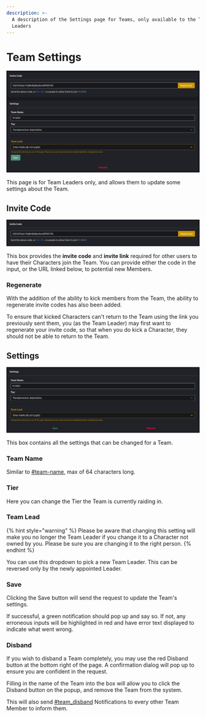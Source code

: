 ```yaml
---
description: >-
  A description of the Settings page for Teams, only available to the Team
  Leaders
---
```


# Team Settings

![](<../.gitbook/assets/image (15).png>)

This page is for Team Leaders only, and allows them to update some settings about the Team.

## Invite Code

![](<../.gitbook/assets/image (23).png>)

This box provides the **invite code** and **invite link** required for other users to have their Characters join the Team. You can provide either the code in the input, or the URL linked below, to potential new Members.

### Regenerate

With the addition of the ability to kick members from the Team, the ability to regenerate invite codes has also been added.&#x20;

To ensure that kicked Characters can't return to the Team using the link you previously sent them, you (as the Team Leader) may first want to regenerate your invite code, so that when you do kick a Character, they should not be able to return to the Team.

## Settings

![](<../.gitbook/assets/image (27) (1).png>)

This box contains all the settings that can be changed for a Team.

### Team Name

Similar to [#team-name](create-a-team.md#team-name "mention"), max of 64 characters long.

### Tier

Here you can change the Tier the Team is currently raiding in.

### Team Lead

{% hint style="warning" %}
Please be aware that changing this setting will make you no longer the Team Leader if you change it to a Character not owned by you. Please be sure you are changing it to the right person.
{% endhint %}

You can use this dropdown to pick a new Team Leader. This can be reversed only by the newly appointed Leader.

### Save

Clicking the Save button will send the request to update the Team's settings.&#x20;

If successful, a green notification should pop up and say so. If not, any erroneous inputs will be highlighted in red and have error text displayed to indicate what went wrong.

### Disband

If you wish to disband a Team completely, you may use the red Disband button at the bottom right of the page. A confirmation dialog will pop up to ensure you are confident in the request.

Filling in the name of the Team into the box will allow you to click the Disband button on the popup, and remove the Team from the system.&#x20;

This will also send [#team\_disband](../notifications.md#team\_disband "mention") Notifications to every other Team Member to inform them.
